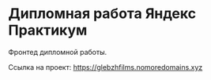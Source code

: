 # Дипломная работа Яндекс Практикум

Фронтед дипломной работы.

Ссылка на проект: https://glebzhfilms.nomoredomains.xyz
